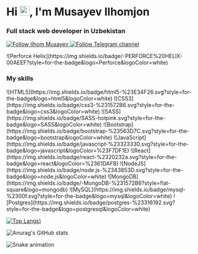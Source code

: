 <h1>Hi <img src="https://media.giphy.com/media/hvRJCLFzcasrR4ia7z/giphy.gif" width="25px">, I'm Musayev Ilhomjon</h1>

<h3>Full stack web developer in Uzbekistan</h3>

<p>
    <a href="https://github.com/IlhomjonMusayev">
        <img alt="Follow Ilhom Musayev" src="https://img.shields.io/static/v1?label=Follow&message=IlhomMusayev&style=for-the-badge&color=4A90E2&labelColor=222222" />
    </a>
    <a href="https://t.me/ilhomjonmusayev">
        <img alt="Follow Telegram channel" src="https://img.shields.io/static/v1?label=Follow&message=Telegram-Channel&style=for-the-badge&color=4A90E2&labelColor=222222" />
    </a>
</p>
![Perforce Helix](https://img.shields.io/badge/-PERFORCE%20HELIX-00AEEF?style=for-the-badge&logo=Perforce&logoColor=white)
    
<!--     <h3>My social networks:</h3> 
<a href="https://instagram.com/ilhomjonmusayev1"><img src="https://img.shields.io/badge/Instagram-%23E4405F.svg?style=for-the-badge&logo=Instagram&logoColor=white"/></a> -->


<h3>My skills</h3>
![HTML5](https://img.shields.io/badge/html5-%23E34F26.svg?style=for-the-badge&logo=html5&logoColor=white)
![CSS3](https://img.shields.io/badge/css3-%231572B6.svg?style=for-the-badge&logo=css3&logoColor=white) 
![SASS](https://img.shields.io/badge/SASS-hotpink.svg?style=for-the-badge&logo=SASS&logoColor=white)
![Bootstrap](https://img.shields.io/badge/bootstrap-%23563D7C.svg?style=for-the-badge&logo=bootstrap&logoColor=white)
![JavaScript](https://img.shields.io/badge/javascript-%23323330.svg?style=for-the-badge&logo=javascript&logoColor=%23F7DF1E)
![React](https://img.shields.io/badge/react-%2320232a.svg?style=for-the-badge&logo=react&logoColor=%2361DAFB)
![NodeJS](https://img.shields.io/badge/node.js-%2343853D.svg?style=for-the-badge&logo=node.js&logoColor=white)
![MongoDB](https://img.shields.io/badge/-MongoDB-%231572B6?style=flat-square&logo=mongodb)
![MySQL](https://img.shields.io/badge/mysql-%2300f.svg?style=for-the-badge&logo=mysql&logoColor=white)
![Postgres](https://img.shields.io/badge/postgres-%23316192.svg?style=for-the-badge&logo=postgresql&logoColor=white)


[![Top Langs](https://github-readme-stats.vercel.app/api/top-langs/?username=IlhomMusayev&langs_count=8))](https://github.com/IlhomMusayev/github-readme-stats) 

![Anurag's GitHub stats](https://github-readme-stats.vercel.app/api?username=IlhomMusayev&show_icons=true&theme=dark)


![Snake animation](https://github.com/mirsaid-mirzohidov/mirsaid-mirzohidov/blob/output/github-contribution-grid-snake.svg)


